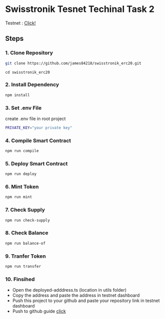 # Swisstronik Tesnet Techinal Task 2

Testnet : [Click!](https://www.swisstronik.com/testnet2/dashboard)

## Steps

### 1. Clone Repository

```bash
git clone https://github.com/james84218/swisstronik_erc20.git
```

```
cd swisstronik_erc20
```

### 2. Install Dependency

```bash
npm install
```

### 3. Set .env File

create .env file in root project

```bash
PRIVATE_KEY="your private key"
```

### 4. Compile Smart Contract

```bash
npm run compile
```

### 5. Deploy Smart Contract

```bash
npm run deploy
```

### 6. Mint Token

```bash
npm run mint
```

### 7. Check Supply

```bash
npm run check-supply
```

### 8. Check Balance

```bash
npm run balance-of
```

### 9. Tranfer Token

```bash
npm run transfer
```

### 10. Finsihed

- Open the deployed-adddress.ts (location in utils folder)
- Copy the address and paste the address in testnet dashboard
- Push this project to your github and paste your repository link in testnet dashboard
- Push to github guide [click](https://github.com/colonyairdrops/swisstronik/blob/main/uploadGithub.md)

